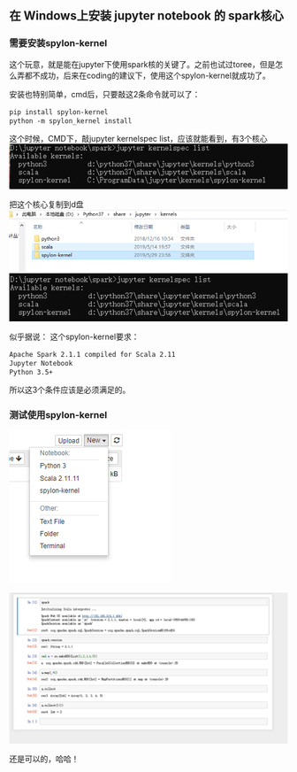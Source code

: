 ## 在 Windows上安装 jupyter notebook 的 spark核心
### 需要安装spylon-kernel
这个玩意，就是能在jupyter下使用spark核的关键了。之前也试过toree，但是怎么弄都不成功，后来在coding的建议下，使用这个spylon-kernel就成功了。 

安装也特别简单，cmd后，只要敲这2条命令就可以了： 

```
pip install spylon-kernel 
python -m spylon_kernel install
```

这个时候，CMD下，敲jupyter kernelspec list，应该就能看到，有3个核心
![](assets/markdown-img-paste-20190530001054746.png)

把这个核心复制到d盘
![](assets/markdown-img-paste-2019053000121756.png)
![](assets/markdown-img-paste-20190530001201407.png)

似乎据说：
这个spylon-kernel要求：
```
Apache Spark 2.1.1 compiled for Scala 2.11 
Jupyter Notebook 
Python 3.5+ 
```
所以这3个条件应该是必须满足的。

### 测试使用spylon-kernel
![](assets/markdown-img-paste-20190530001517295.png)

![](assets/markdown-img-paste-20190530001703355.png)

还是可以的，哈哈！